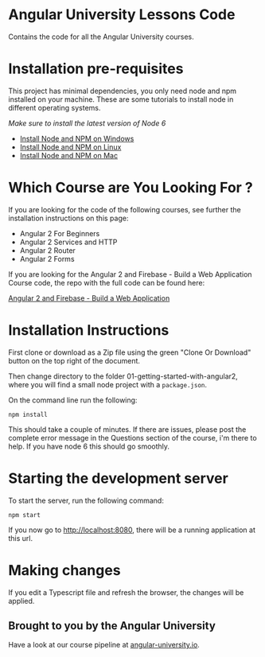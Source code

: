 # Angular University Lessons Code
Contains the code for all the Angular University courses.

# Installation pre-requisites

This project has minimal dependencies, you only need node and npm installed on your machine.  These are some tutorials to install node in different operating systems. 

*Make sure to install the latest version of Node 6*

- [Install Node and NPM on Windows](https://www.youtube.com/watch?v=8ODS6RM6x7g)
- [Install Node and NPM on Linux](https://www.youtube.com/watch?v=yUdHk-Dk_BY)
- [Install Node and NPM on Mac](https://www.youtube.com/watch?v=Imj8PgG3bZU)


# Which Course are You Looking For ?

If you are looking for the code of the following courses, see further the installation instructions on this page:

- Angular 2 For Beginners
- Angular 2 Services and HTTP
- Angular 2 Router
- Angular 2 Forms

If you are looking for the Angular 2 and Firebase - Build a Web Application Course code, the repo with the full code can be found here:

[Angular 2 and Firebase - Build a Web Application](https://github.com/angular-university/angular-firebase-app)

# Installation Instructions

First clone or download as a Zip file using the green "Clone Or Download" button on the top right of the document.

Then change directory to the folder 01-getting-started-with-angular2, where you will find a small node project with a `package.json`.

On the command line run the following:

    npm install
    
This should take a couple of minutes. If there are issues, please post the complete error message in the Questions section of the course, i'm there to help. If you have node 6 this should go smoothly. 

# Starting the development server

To start the server, run the following command:

    npm start

If you now go to [http://localhost:8080](http://localhost:8080), there will be a running application at this url. 

# Making changes

If you edit a Typescript file and refresh the browser, the changes will be applied.


## Brought to you by the Angular University

Have a look at our course pipeline at [angular-university.io](https://angular-university.io/).


